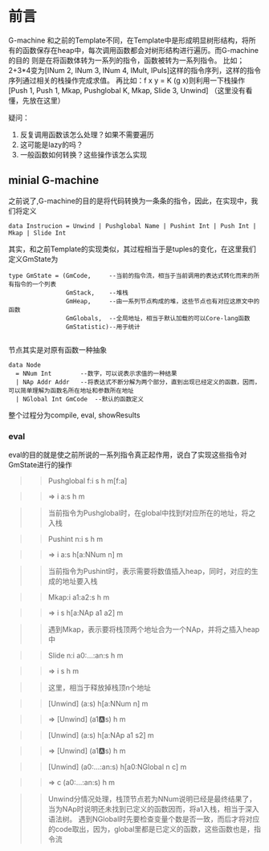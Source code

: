 # 前言

G-machine 和之前的Template不同，在Template中是形成明显树形结构，将所有的函数保存在heap中，每次调用函数都会对树形结构进行遍历。而G-machine的目的
则是在将函数体转为一系列的指令，函数被转为一系列指令。
比如；2+3*4变为[INum 2, INum 3, INum 4, IMult, IPuls]这样的指令序列，这样的指令序列通过相关的栈操作完成求值。
再比如：f x y = K (g x)则利用一下栈操作[Push 1, Push 1, Mkap, Pushglobal K, Mkap, Slide 3, Unwind]
（这里没有看懂，先放在这里）

疑问：
1. 反复调用函数该怎么处理？如果不需要遍历
2. 这可能是lazy的吗？
3. 一般函数如何转换？这些操作该怎么实现

## minial G-machine

之前说了,G-machine的目的是将代码转换为一条条的指令，因此，在实现中，我们将定义
``` 
data Instrucion = Unwind | Pushglobal Name | Pushint Int | Push Int | Mkap | Slide Int
```
其实，和之前Template的实现类似，其过程相当于是tuples的变化，在这里我们定义GmState为
```
type GmState = (GmCode,　　　--当前的指令流，相当于当前调用的表达式转化而来的所有指令的一个列表
                GmStack,    --堆栈           
                GmHeap,     --由一系列节点构成的堆，这些节点也有对应这原文中的函数               
                GmGlobals,  --全局地址，相当于默认加载的可以Core-lang函数                
                GmStatistic)--用于统计
                
```
节点其实是对原有函数一种抽象
```
data Node
  = NNum Int        --数字，可以说表示求值的一种结果
  | NAp Addr Addr   --将表达式不断分解为两个部分，直到出现已经定义的函数，因而，可以简单理解为函数名所在地址和参数所在地址
  | NGlobal Int GmCode  --默认的函数定义
```

整个过程分为compile, eval, showResults

### eval
eval的目的就是使之前所说的一系列指令真正起作用，说白了实现这些指令对GmState进行的操作
>>    Pushglobal f:i   s h m[f:a] 

>> =>              i a:s h m

>> 当前指令为Pushglobal时，在global中找到f对应所在的地址，将之入栈

>>    Pushint n:i   s h           m

>> =>           i a:s h[a:NNum n] m

>> 当前指令为Pushint时，表示需要将数值插入heap，同时，对应的生成的地址要入栈

>>    Mkap:i a1:a2:s h              m

>> =>      i       s h[a:NAp a1 a2] m

>> 遇到Mkap，表示要将栈顶两个地址合为一个NAp，并将之插入heap中

>>    Slide n:i a0:...:an:s h m

>> =>         i           s h m

>> 这里，相当于释放掉栈顶n个地址

>>    [Unwind]     (a:s) h[a:NNum n] m

>> => [Unwind] (a1:a:s)  h           m

>>    [Unwind]    (a:s) h[a:NAp a1 s2] m

>> => [Unwind] (a1:a:s) h              m

>> [Unwind] (a0:...:an:s) h[a0:NGlobal n c] m

>> =>     c (a0:...:an:s) h                 m

>> Unwind分情况处理，栈顶节点若为NNum说明已经是最终结果了，当为NAp时说明还未找到已定义的函数因而，将a1入栈，相当于深入语法树。
   遇到NGlobal时先要检查变量个数是否一致，而后才将对应的code取出，因为，global里都是已定义的函数，这些函数也是，指令流
